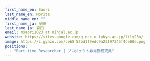 ```yaml
---
first_name_en: Saori
last_name_en: Morita
middle_name_en: ""
first_name_ja: 早織
last_name_ja: 森田
email: msaori1023 at ninjal.ac.jp
website: https://sites.google.com/g.ecc.u-tokyo.ac.jp/lily23m/
image: https://i.gyazo.com/ceb8f52bd1f9edc9a23197345f4ce60e.png
positions: 
  - "Part-time Researcher | プロジェクト非常勤研究員"
---
```

